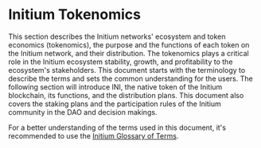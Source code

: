 # Initium Tokenomics

This section describes the Initium networks' ecosystem and token economics (tokenomics), the purpose and the functions of each token on the Initium network, and their distribution. The tokenomics plays a critical role in the Initium ecosystem stability, growth, and profitability to the ecosystem's stakeholders. This document starts with the terminology to describe the terms and sets the common understanding for the users. The following section will introduce INI, the native token of the Initium blockchain, its functions, and the distribution plans. This document also covers the staking plans and the participation rules of the Initium community in the DAO and decision makings.

For a better understanding of the terms used in this document, it's recommended to use the [Initium Glossary of Terms](../../../glossary-of-terms.md).

####
